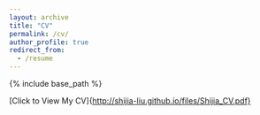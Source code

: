 ```yaml
---
layout: archive
title: "CV"
permalink: /cv/
author_profile: true
redirect_from:
  - /resume
---
```


{% include base_path %}

[Click to View My CV]{http://shijia-liu.github.io/files/Shijia_CV.pdf}
